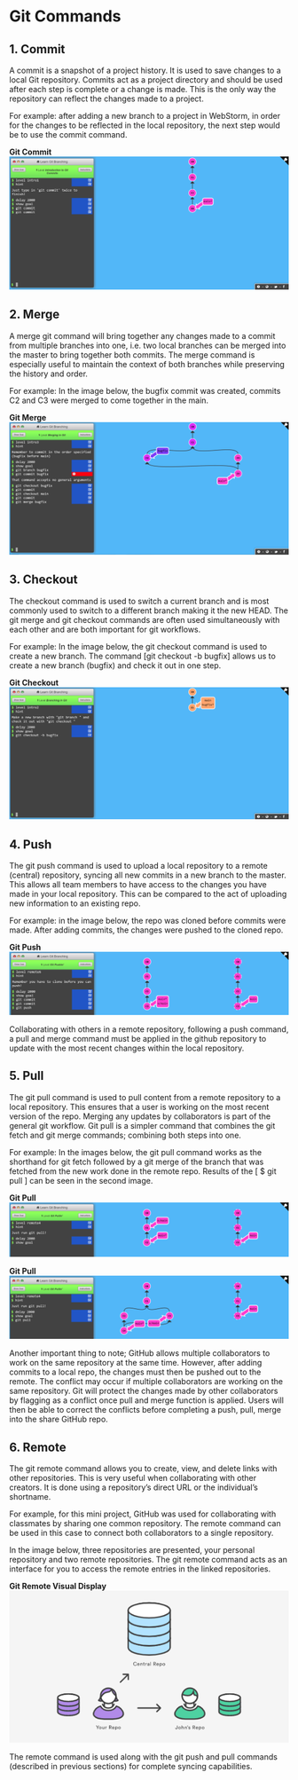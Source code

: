 # Git Commands
## 1. Commit
A commit is a snapshot of a project history. It is used to save changes to a local Git repository. Commits act as a project directory and should be used after each step is complete or a change is made. This is the only way the repository can reflect the changes made to a project.

For example: after adding a new branch to a project in WebStorm, in order for the changes to be reflected in the local repository, the next step would be to use the commit command.

**Git Commit**
![Git Commit](/Images/Git-Commit.png)


## 2. Merge
A merge git command will bring together any changes made to a commit from multiple branches into one, i.e. two local branches can be merged into the master to bring together both commits. The merge command is especially useful to maintain the context of both branches while preserving the history and order.

For example: In the image below, the bugfix commit was created, commits C2 and C3 were merged to come together in the main. 

**Git Merge**
![Git Merge](/Images/Git-Merge.png)

## 3. Checkout
The checkout command is used to switch a current branch and is most commonly used to switch to a different branch making it the new HEAD. The git merge and git checkout commands are often used simultaneously with each other and are both important for git workflows.

For example: In the image below, the git checkout command is used to create a new branch. The command [git checkout -b bugfix] allows us to create a new branch (bugfix) and check it out in one step.

**Git Checkout**
![Git Checkout](/Images/Git-Checkout.png)


## 4. Push
The git push command is used to upload a local repository to a remote (central) repository, syncing all new commits in a new branch to the master. This allows all team members to have access to the changes you have made in your local repository. This can be compared to the act of uploading new information to an existing repo.

For example: in the image below, the repo was cloned before commits were made. After adding commits, the changes were pushed to the cloned repo.

**Git Push**
![Git Push](/Images/Git-Push.png)

Collaborating with others in a remote repository, following a push command, a pull and merge command must be applied in the github repository to update with the most recent changes within the local repository.


## 5. Pull
The git pull command is used to pull content from a remote repository to a local repository. This ensures that a user is working on the most recent version of the repo. Merging any updates by collaborators is part of the general git workflow. Git pull is a simpler command that combines the git fetch and git merge commands; combining both steps into one.

For example: In the images below, the git pull command works as the shorthand for git fetch followed by a git merge of the branch that was fetched from the new work done in the remote repo. Results of the [ $ git pull ] can be seen in the second image.

**Git Pull**
![Git Pull](/Images/Git-Pull-1.png)

**Git Pull**
![Git Pull](/Images/Git-Pull-2.png)

Another important thing to note; GitHub allows multiple collaborators to work on the same repository at the same time. However, after adding commits to a local repo, the changes must then be pushed out to the remote. The conflict may occur if multiple collaborators are working on the same repository. Git will protect the changes made by other collaborators by flagging as a conflict once pull and merge function is applied. Users will then be able to correct the conflicts before completing a push, pull, merge into the share GitHub repo. 


## 6. Remote
The git remote command allows you to create, view, and delete links with other repositories. This is very useful when collaborating with other creators. It is done using a repository’s direct URL or the individual’s shortname.

For example, for this mini project, GitHub was used for collaborating with classmates by sharing one common repository. The remote command can be used in this case to connect both collaborators to a single repository.

In the image below, three repositories are presented, your personal repository and two remote repositories. The git remote command acts as an interface for you to access the remote entries in the linked repositories.

**Git Remote Visual Display**
![Git Remote](/Images/Git-remote-visual.PNG)

The remote command is used along with the git push and pull commands (described in previous sections) for complete syncing capabilities.

